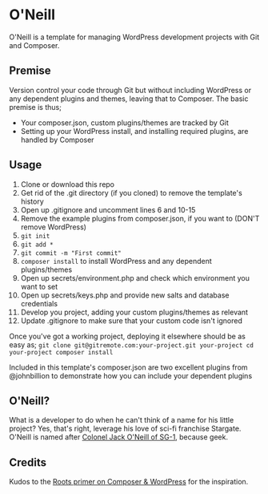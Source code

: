 # O'Neill

O'Neill is a template for managing WordPress development projects with Git and Composer.

## Premise

Version control your code through Git but without including WordPress or any dependent plugins and themes, leaving that to Composer. The basic premise is thus;
* Your composer.json, custom plugins/themes are tracked by Git
* Setting up your WordPress install, and installing required plugins, are handled by Composer

## Usage

1. Clone or download this repo
1. Get rid of the .git directory (if you cloned) to remove the template's history
1. Open up .gitignore and uncomment lines 6 and 10-15
1. Remove the example plugins from composer.json, if you want to (DON'T remove WordPress)
1. `git init`
1. `git add *`
1. `git commit -m "First commit"`
1. `composer install` to install WordPress and any dependent plugins/themes
1. Open up secrets/environment.php and check which environment you want to set
1. Open up secrets/keys.php and provide new salts and database credentials
1. Develop you project, adding your custom plugins/themes as relevant
1. Update .gitignore to make sure that your custom code isn't ignored

Once you've got a working project, deploying it elsewhere should be as easy as;
`git clone git@gitremote.com:your-project.git your-project
cd your-project
composer install`

Included in this template's composer.json are two excellent plugins from @johnbillion to demonstrate how you can include your dependent plugins

## O'Neill?

What is a developer to do when he can't think of a name for his little project? Yes, that's right, leverage his love of sci-fi franchise Stargate. O'Neill is named after [Colonel Jack O'Neill of SG-1](https://en.wikipedia.org/wiki/Jack_O'Neill), because geek.

## Credits

Kudos to the [Roots primer on Composer & WordPress](http://roots.io/using-composer-with-wordpress/) for the inspiration.